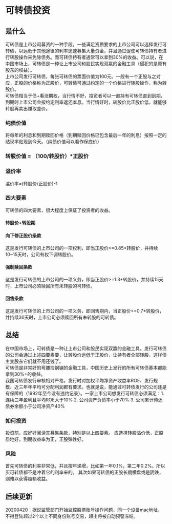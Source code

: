 ﻿# 可转债投资

## 是什么
可转债是上市公司募资的一种手段。一些满足资质要求的上市公司可以选择发行可转债，以远低于其他途径的利率迅速募集大量资金，并且通过促使可转债持有者进行转股操作来免除债务。而可转债持有者通常可以拿到30%的收益。可以说，在中国市场上，可转债是一种让上市公司和股民实现双赢的金融工具（侵犯的是原有股东的权益）。  
上市公司发行可转债，每张可转债的票面价值为100元。一般有一个正股与之对应，正股的价格称为正股价，可转债可通过约定的一个价格进行转股操作，称为转股价。  
可转债相当于债+看涨期权，当行情不好，投资者可以一直持有可转债直到到期，到期时上市公司会按约定利率返还本息。当行情好时，转股价比正股价低，就能够转股再卖出赚取差价。  

### 纯债价值
将每年的利息和到期赎回价格（到期赎回价格已包含最后一年的利息）按照一定的贴现率贴现到今天。（纯债价值可以看作保底价）  

### 转股价值 = （100/转股价）*正股价

### 溢价率
溢价率=(转股价/正股价)-1

### 四大要素
可转债的四大要素，很大程度上保证了投资者的收益。

#### 转股价+转股期

#### 向下修正股价条款
这是发行可转债的上市公司的一项权利，即当正股价<=0.85*转股价，并持续10~15天时，公司有权下调转股价。

#### 强制赎回条款
这是发行可转债的上市公司的一项义务，即当正股价>=1.3*转股价，并持续15天时，上市公司必须赎回所有未转股的可转债。

#### 回售条款
这是发行可转债的上市公司的一项义务，即回售期内，当正股价<=0.7*转股价，并持续30天时，上市公司必须赎回所有未转股的可转债。

## 总结
在中国市场上，可转债是一种让上市公司和股民实现双赢的金融工具。发行可转债的公司会通过上述四要素要，让转股价远低于正股价，让持有者全部转股，这样债主变股东它们就不用还钱了。  
可转债是非常好的弯腰捡钢镚的金融工具，中国历史上发行的所有可转债基本都能拿到30%+的收益。  
我国可转债发行审核相对严格，发行时对加权平均净资产收益率ROE、发行规模、近三年年平均可分配利润都有要求。也就是说，能通过可转债发行的公司还是有保障的（1992年至今没有违约记录）。一家上市公司想发行可转债必须满足：1. 连续三年盈利且平均ROE大于10% 2. 公司资产负债率小于70% 3. 公司累计待还债券余额小于公司净资产40%

### 如何投资
投资前，应好好阅读其募集条款，特别是以上四要素。
应选择转股溢价低，正股质地好。到期收益率为正，正股弹性好。

### 风险
首先可转债的利率非常低，并且按年递增，比如第一年0.1%，第二年0.2%。所以买可转债都不是冲着它的利率来的。
其次如果可转债的正股长期横盘或是阴跌，则难以获得超额收益。

## 后续更新
20200420：据说监管部门开始监控股票账号操作问题，同一个设备mac地址，不得登陆超过2个以上不同身份账号交易，超出将被自动预警冻结。